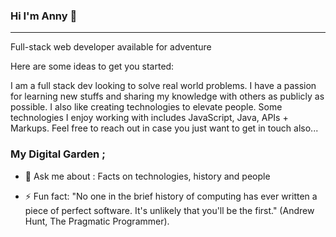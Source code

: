 ### Hi I'm Anny 👋
<hr/>
Full-stack web developer available for adventure


<!--
**Anny85-code/Anny85-code** is a ✨ _special_ ✨ repository because its `README.md` (this file) appears on your GitHub profile.-->

Here are some ideas to get you started:

I am a full stack dev looking to solve real world problems. I have a passion for learning new stuffs and sharing my knowledge with others as publicly as possible. I also like creating technologies to elevate people. Some technologies I enjoy working with includes JavaScript, Java, APIs + Markups. Feel free to reach out in case you just want to get in touch also...

[1]: http://i.imgur.com/tXSoThF.png 
[2]: http://i.imgur.com/P3YfQoD.png 
[3]: http://i.imgur.com/yCsTjba.png 


[1]: https://twitter.com/Annyudo8?t=ZaF9C365AQpRBW2_I1J5pQ&s=09
[2]: https://web.facebook.com/aniekan.udo1
[3]: https://plus.google.com/+Car

### My Digital Garden ;

- 💬 Ask me about : Facts on technologies, history and people

- ⚡ Fun fact: "No one in the brief history of computing has ever written a piece of perfect software. It's unlikely that you'll be the first." (Andrew Hunt, The Pragmatic Programmer).


